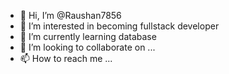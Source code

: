 - 👋 Hi, I’m @Raushan7856
- 👀 I’m interested in becoming fullstack developer 
- 🌱 I’m currently learning database 
- 💞️ I’m looking to collaborate on ...
- 📫 How to reach me ...

<!---
Raushan7856/patel ji is a ✨ special ✨ repository because its `README.md` (this file) appears on your GitHub profile.
You can click the Preview link to take a look at your changes.
--->
